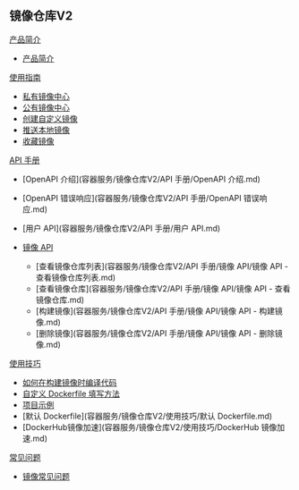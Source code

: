 ## 镜像仓库V2

[产品简介]()
 
  * [产品简介](容器服务/镜像仓库V2/产品简介/镜像仓库产品简介.md)

[使用指南]()

  * [私有镜像中心](容器服务/镜像仓库V2/使用指南/私有镜像中心.md)
  * [公有镜像中心](容器服务/镜像仓库V2/使用指南/公有镜像中心.md)
  * [创建自定义镜像](容器服务/镜像仓库V2/使用指南/创建自定义镜像.md)
  * [推送本地镜像](容器服务/镜像仓库V2/使用指南/推送本地镜像.md)
  * [收藏镜像](容器服务/镜像仓库V2/使用指南/收藏镜像.md)

[API 手册]()

* [OpenAPI 介绍](容器服务/镜像仓库V2/API 手册/OpenAPI 介绍.md)
* [OpenAPI 错误响应](容器服务/镜像仓库V2/API 手册/OpenAPI 错误响应.md)
* [用户 API](容器服务/镜像仓库V2/API 手册/用户 API.md)
* [镜像 API]()

  * [查看镜像仓库列表](容器服务/镜像仓库V2/API 手册/镜像 API/镜像 API - 查看镜像仓库列表.md)
  * [查看镜像仓库](容器服务/镜像仓库V2/API 手册/镜像 API/镜像 API - 查看镜像仓库.md)
  * [构建镜像](容器服务/镜像仓库V2/API 手册/镜像 API/镜像 API - 构建镜像.md)
  * [删除镜像](容器服务/镜像仓库V2/API 手册/镜像 API/镜像 API - 删除镜像.md)

[使用技巧]()

* [如何在构建镜像时编译代码](容器服务/镜像仓库V2/使用技巧/如何在构建镜像时编译代码.md)
* [自定义 Dockerfile 填写方法](容器服务/镜像仓库V2/使用技巧/自定义Dockerfile填写方法.md)
* [项目示例](容器服务/镜像仓库V2/使用技巧/项目示例.md)
* [默认 Dockerfile](容器服务/镜像仓库V2/使用技巧/默认 Dockerfile.md)
* [DockerHub镜像加速](容器服务/镜像仓库V2/使用技巧/DockerHub 镜像加速.md)

[常见问题]()

  * [镜像常见问题](容器服务/镜像仓库V2/常见问题/镜像仓库常见问题.md)